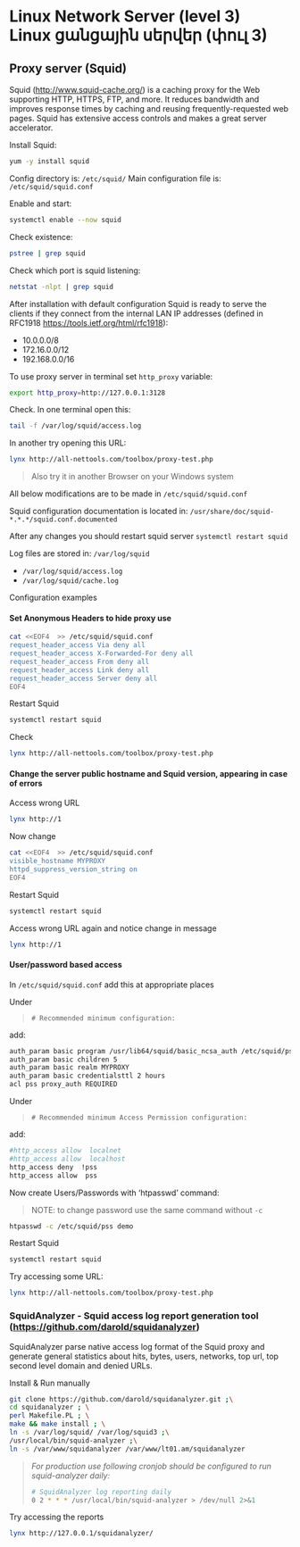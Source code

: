 # Linux Network Server (level 3) <br /> Linux ցանցային սերվեր (փուլ 3)

## Proxy server (Squid)


Squid (http://www.squid-cache.org/) is a caching proxy for the Web supporting HTTP, HTTPS, FTP, and more. It reduces bandwidth and improves response times by caching and reusing frequently-requested web pages. Squid has extensive access controls and makes a great server accelerator.

Install Squid:

```bash
yum -y install squid
```

Config directory is:   `/etc/squid/` 
Main configuration file is: `/etc/squid/squid.conf`

Enable and start:
```bash
systemctl enable --now squid 
```

Check existence:
```bash
pstree | grep squid
```

Check which port is squid listening:
```bash
netstat -nlpt | grep squid
```
After installation with default configuration Squid is ready 
to serve the clients if they connect from the internal LAN IP addresses (defined in RFC1918 https://tools.ietf.org/html/rfc1918): 
* 10.0.0.0/8 
* 172.16.0.0/12 
* 192.168.0.0/16 

To use proxy server in terminal set `http_proxy` variable:
```bash
export http_proxy=http://127.0.0.1:3128
```


Check.
In one terminal open this:  
```bash
tail -f /var/log/squid/access.log
```
In another try opening this URL:
```bash
lynx http://all-nettools.com/toolbox/proxy-test.php
```

> Also try it in another Browser on your Windows system


All below modifications are to be made in `/etc/squid/squid.conf`

Squid configuration documentation is located in: `/usr/share/doc/squid-*.*.*/squid.conf.documented`

After any changes you should restart squid server `systemctl restart squid`

Log files are stored in: `/var/log/squid`

* `/var/log/squid/access.log`
* `/var/log/squid/cache.log`
 

Configuration examples

#### Set Anonymous Headers to hide proxy use
```bash
cat <<EOF4  >> /etc/squid/squid.conf
request_header_access Via deny all
request_header_access X-Forwarded-For deny all
request_header_access From deny all
request_header_access Link deny all
request_header_access Server deny all
EOF4
```
Restart Squid
```bash
systemctl restart squid
```

Check
```bash
lynx http://all-nettools.com/toolbox/proxy-test.php
```

#### Change the server public hostname and Squid version, appearing in case of errors

Access wrong URL
```bash
lynx http://1
```

Now change 
```bash
cat <<EOF4  >> /etc/squid/squid.conf
visible_hostname MYPROXY
httpd_suppress_version_string on
EOF4
```
Restart Squid
```bash
systemctl restart squid
```

Access wrong URL again and notice change in message
```bash
lynx http://1
```


#### User/password based access

In `/etc/squid/squid.conf` add this at appropriate places

Under
> `# Recommended minimum configuration:`

add:
```bash
auth_param basic program /usr/lib64/squid/basic_ncsa_auth /etc/squid/pss
auth_param basic children 5
auth_param basic realm MYPROXY
auth_param basic credentialsttl 2 hours
acl pss proxy_auth REQUIRED
```
Under

> `# Recommended minimum Access Permission configuration:`

add:
```bash
#http_access allow  localnet
#http_access allow  localhost
http_access deny  !pss
http_access allow  pss
```

Now create Users/Passwords with ‘htpasswd’ command:
> NOTE: to change password use the same command without `-c`
```bash
htpasswd -c /etc/squid/pss demo
```

Restart Squid
```bash
systemctl restart squid
```

Try accessing some URL:
```bash
lynx http://all-nettools.com/toolbox/proxy-test.php
```


### SquidAnalyzer - Squid access log report generation tool (https://github.com/darold/squidanalyzer)

SquidAnalyzer parse native access log format of the Squid proxy and 
generate general statistics about hits, bytes, users, networks, top url,
top second level domain and denied URLs.

Install & Run manually

```bash
git clone https://github.com/darold/squidanalyzer.git ;\
cd squidanalyzer ; \
perl Makefile.PL ; \
make && make install ; \
ln -s /var/log/squid/ /var/log/squid3 ;\
/usr/local/bin/squid-analyzer ;\
ln -s /var/www/squidanalyzer /var/www/lt01.am/squidanalyzer
```

> _For production use following cronjob should be configured to run squid-analyzer daily:_
>
> ```bash
> # SquidAnalyzer log reporting daily
> 0 2 * * * /usr/local/bin/squid-analyzer > /dev/null 2>&1
> ```
> 

Try accessing the reports

```bash
lynx http://127.0.0.1/squidanalyzer/
```


